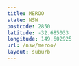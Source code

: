 ```yaml
---
title: MEROO
state: NSW
postcode: 2850
latitude: -32.685033
longitude: 149.602925
url: /nsw/meroo/
layout: suburb
---
```

